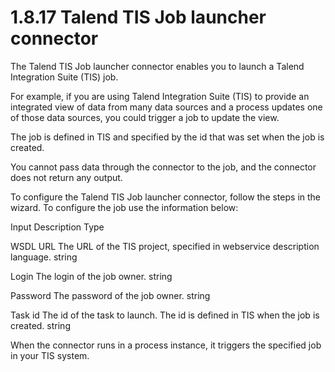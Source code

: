 # 1.8.17 Talend TIS Job launcher connector

The Talend TIS Job launcher connector enables you to launch a Talend Integration Suite (TIS) job.


For example, if you are using Talend Integration Suite (TIS) to provide an integrated view of data from many data sources and a process updates one of those data sources, 
you could trigger a job to update the view.


The job is defined in TIS and specified by the id that was set when the job is created.



You cannot pass data through the connector to the job, and the connector does not return any output.



To configure the Talend TIS Job launcher connector, follow the steps in the wizard. To configure the job use the information below:


Input
Description
Type

WSDL URL
The URL of the TIS project, specified in webservice description language.
string

Login
The login of the job owner.
string

Password
The password of the job owner.
string

Task id
The id of the task to launch. The id is defined in TIS when the job is created.
string

  
When the connector runs in a process instance, it triggers the specified job in your TIS system.